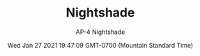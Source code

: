 ---
category: "wall-covering"
date: Wed Jan 27 2021 19:47:09 GMT-0700 (Mountain Standard Time)
description: "null"
designer: "Andrea Pramuk"
href: "https://www.areaenvironments.com/andrea-pramuk"
image_primary: "./img/AP_Nightshade.jpg"
image_secondary: "./img/Nightshade+Interior.jpg"
image_thumb: "./img/Andrea+Pramuk.png"
manufacturer: "Area Environments"
slug: "/manufacturers/area-environments/wall-covering/nightshade"
slug_destination: area-environments,
subtitle: "AP-4  Nightshade"
tags:
  - "area-environments"
  - "wall-covering"
title: "Nightshade"
---